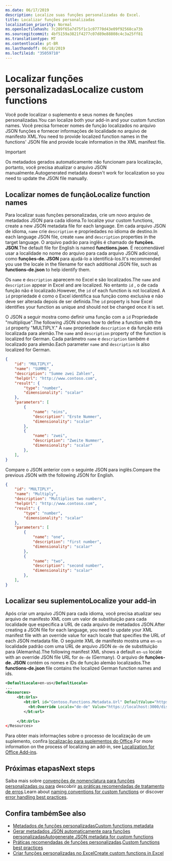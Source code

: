 ```yaml
---
ms.date: 06/17/2019
description: Localize suas funções personalizadas do Excel.
title: Localizar funções personalizadas
localization_priority: Normal
ms.openlocfilehash: 7c289f65a7d75f1c1c07770d43e09f92568ca73b
ms.sourcegitcommit: 4bf5159a3821f4277c07d89e88808c4c3a25ff81
ms.translationtype: MT
ms.contentlocale: pt-BR
ms.lasthandoff: 06/18/2019
ms.locfileid: "35059710"
---
```

# <a name="localize-custom-functions"></a><span data-ttu-id="1605d-103">Localizar funções personalizadas</span><span class="sxs-lookup"><span data-stu-id="1605d-103">Localize custom functions</span></span>

<span data-ttu-id="1605d-104">Você pode localizar o suplemento e seus nomes de funções personalizadas.</span><span class="sxs-lookup"><span data-stu-id="1605d-104">You can localize both your add-in and your custom function names.</span></span> <span data-ttu-id="1605d-105">Você precisa fornecer nomes de função localizados no arquivo JSON funções e fornecer informações de localidade no arquivo de manifesto XML.</span><span class="sxs-lookup"><span data-stu-id="1605d-105">You need to provide localized function names in the functions' JSON file and provide locale information in the XML manifest file.</span></span>

>[!IMPORTANT]
> <span data-ttu-id="1605d-106">Os metadados gerados automaticamente não funcionam para localização, portanto, você precisa atualizar o arquivo JSON manualmente.</span><span class="sxs-lookup"><span data-stu-id="1605d-106">Autogenerated metadata doesn't work for localization so you need to update the JSON file manually.</span></span>

## <a name="localize-function-names"></a><span data-ttu-id="1605d-107">Localizar nomes de função</span><span class="sxs-lookup"><span data-stu-id="1605d-107">Localize function names</span></span>

<span data-ttu-id="1605d-108">Para localizar suas funções personalizadas, crie um novo arquivo de metadados JSON para cada idioma.</span><span class="sxs-lookup"><span data-stu-id="1605d-108">To localize your custom functions, create a new JSON metadata file for each language.</span></span> <span data-ttu-id="1605d-109">Em cada arquivo JSON de idioma, `name` crie `description` e propriedades no idioma de destino.</span><span class="sxs-lookup"><span data-stu-id="1605d-109">In each language JSON file, create `name` and `description` properties in the target language.</span></span> <span data-ttu-id="1605d-110">O arquivo padrão para inglês é chamado de **funções. JSON**.</span><span class="sxs-lookup"><span data-stu-id="1605d-110">The default file for English is named **functions.json**.</span></span> <span data-ttu-id="1605d-111">É recomendável usar a localidade no nome do arquivo para cada arquivo JSON adicional, como **funções-de. JSON** para ajudá-lo a identificá-los.</span><span class="sxs-lookup"><span data-stu-id="1605d-111">It's recommended you use the locale in the filename for each additional JSON file, such as **functions-de.json** to help identify them.</span></span>

<span data-ttu-id="1605d-112">Os `name` e `description` aparecem no Excel e são localizados.</span><span class="sxs-lookup"><span data-stu-id="1605d-112">The `name` and `description` appear in Excel and are localized.</span></span> <span data-ttu-id="1605d-113">No entanto `id` , o de cada função não é localizado.</span><span class="sxs-lookup"><span data-stu-id="1605d-113">However, the `id` of each function is not localized.</span></span> <span data-ttu-id="1605d-114">A `id` propriedade é como o Excel identifica sua função como exclusiva e não deve ser alterada depois de ser definida.</span><span class="sxs-lookup"><span data-stu-id="1605d-114">The `id` property is how Excel identifies your function as unique and should not be changed once it is set.</span></span>

<span data-ttu-id="1605d-115">O JSON a seguir mostra como definir uma função com a `id` Propriedade "multiplique".</span><span class="sxs-lookup"><span data-stu-id="1605d-115">The following JSON shows how to define a function with the `id` property "MULTIPLY."</span></span> <span data-ttu-id="1605d-116">A `name` propriedade `description` e da função está localizada para alemão.</span><span class="sxs-lookup"><span data-stu-id="1605d-116">The `name` and `description` property of the function is localized for German.</span></span> <span data-ttu-id="1605d-117">Cada parâmetro `name` e `description` também é localizado para alemão.</span><span class="sxs-lookup"><span data-stu-id="1605d-117">Each parameter `name` and `description` is also localized for German.</span></span>

```JSON
{
    "id": "MULTIPLY",
    "name": "SUMME",
    "description": "Summe zwei Zahlen",
    "helpUrl": "http://www.contoso.com",
    "result": {
        "type": "number",
        "dimensionality": "scalar"
    },
    "parameters": [
        {
            "name": "eins",
            "description": "Erste Nummer",
            "dimensionality": "scalar"
        },
        {
            "name": "zwei",
            "description": "Zweite Nummer",
            "dimensionality": "scalar"
        },
    ],
}
```

<span data-ttu-id="1605d-118">Compare o JSON anterior com o seguinte JSON para inglês.</span><span class="sxs-lookup"><span data-stu-id="1605d-118">Compare the previous JSON with the following JSON for English.</span></span>

```JSON
{
    "id": "MULTIPLY",
    "name": "Multiply",
    "description": "Multiplies two numbers",
    "helpUrl": "http://www.contoso.com",
    "result": {
        "type": "number",
        "dimensionality": "scalar"
    },
    "parameters": [
        {
            "name": "one",
            "description": "first number",
            "dimensionality": "scalar"
        },
        {
            "name": "two",
            "description": "second number",
            "dimensionality": "scalar"
        },
    ],
}
```

## <a name="localize-your-add-in"></a><span data-ttu-id="1605d-119">Localizar seu suplemento</span><span class="sxs-lookup"><span data-stu-id="1605d-119">Localize your add-in</span></span>

<span data-ttu-id="1605d-120">Após criar um arquivo JSON para cada idioma, você precisa atualizar seu arquivo de manifesto XML com um valor de substituição para cada localidade que especifica a URL de cada arquivo de metadados JSON.</span><span class="sxs-lookup"><span data-stu-id="1605d-120">After creating a JSON file for each language, you need to update your XML manifest file with an override value for each locale that specifies the URL of each JSON metadata file.</span></span> <span data-ttu-id="1605d-121">O seguinte XML de manifesto mostra uma `en-us` localidade padrão com uma URL de arquivo JSON `de-de` de substituição para (Alemanha).</span><span class="sxs-lookup"><span data-stu-id="1605d-121">The following manifest XML shows a default `en-us` locale with an override JSON file URL for `de-de` (Germany).</span></span> <span data-ttu-id="1605d-122">O arquivo de **funções-de. JSON** contém os nomes e IDs de função alemão localizados.</span><span class="sxs-lookup"><span data-stu-id="1605d-122">The **functions-de.json** file contains the localized German function names and ids.</span></span>

```XML
<DefaultLocale>en-us</DefaultLocale>
...
<Resources>
     <bt:Urls>
        <bt:Url id="Contoso.Functions.Metadata.Url" DefaultValue="https://localhost:3000/dist/functions.json"/>
          <bt:Override Locale="de-de" Value="https://localhost:3000/dist/functions-de.json" />
        </bt:url>
        
     </bt:Urls>
</Resources>
```

<span data-ttu-id="1605d-123">Para obter mais informações sobre o processo de localização de um suplemento, confira [localização para suplementos do Office](../develop/localization.md#control-localization-from-the-manifest).</span><span class="sxs-lookup"><span data-stu-id="1605d-123">For more information on the process of localizing an add-in, see [Localization for Office Add-ins](../develop/localization.md#control-localization-from-the-manifest).</span></span>

## <a name="next-steps"></a><span data-ttu-id="1605d-124">Próximas etapas</span><span class="sxs-lookup"><span data-stu-id="1605d-124">Next steps</span></span>
<span data-ttu-id="1605d-125">Saiba mais sobre [convenções de nomenclatura para funções personalizadas ou para](custom-functions-naming.md) descobrir [as práticas recomendadas de tratamento de erros](custom-functions-errors.md).</span><span class="sxs-lookup"><span data-stu-id="1605d-125">Learn about [naming conventions for custom functions](custom-functions-naming.md) or discover [error handling best practices](custom-functions-errors.md).</span></span>

## <a name="see-also"></a><span data-ttu-id="1605d-126">Confira também</span><span class="sxs-lookup"><span data-stu-id="1605d-126">See also</span></span>

* [<span data-ttu-id="1605d-127">Metadados de funções personalizadas</span><span class="sxs-lookup"><span data-stu-id="1605d-127">Custom functions metadata</span></span>](custom-functions-json.md)
* [<span data-ttu-id="1605d-128">Gerar metadados JSON automaticamente para funções personalizadas</span><span class="sxs-lookup"><span data-stu-id="1605d-128">Autogenerate JSON metadata for custom functions</span></span>](custom-functions-json-autogeneration.md)
* <span data-ttu-id="1605d-129">[Práticas recomendadas de funções personalizadas](custom-functions-best-practices.md).</span><span class="sxs-lookup"><span data-stu-id="1605d-129">[Custom functions best practices](custom-functions-best-practices.md)</span></span>
* [<span data-ttu-id="1605d-130">Criar funções personalizadas no Excel</span><span class="sxs-lookup"><span data-stu-id="1605d-130">Create custom functions in Excel</span></span>](custom-functions-overview.md)
